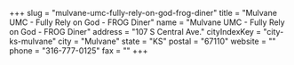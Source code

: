 +++
slug = "mulvane-umc-fully-rely-on-god-frog-diner"
title = "Mulvane UMC - Fully Rely on God - FROG Diner"
name = "Mulvane UMC - Fully Rely on God - FROG Diner"
address = "107 S Central Ave."
cityIndexKey = "city-ks-mulvane"
city = "Mulvane"
state = "KS"
postal = "67110"
website = ""
phone = "316-777-0125"
fax = ""
+++
